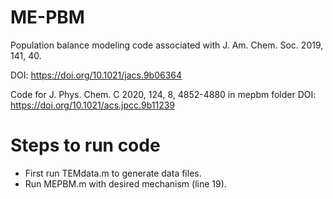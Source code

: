 # ME-PBM
Population balance modeling code associated with J. Am. Chem. Soc. 2019, 141, 40.

DOI: https://doi.org/10.1021/jacs.9b06364

Code for J. Phys. Chem. C 2020, 124, 8, 4852-4880 in mepbm folder
DOI: https://doi.org/10.1021/acs.jpcc.9b11239

# Steps to run code
- First run TEMdata.m to generate data files.
- Run MEPBM.m with desired mechanism (line 19).
